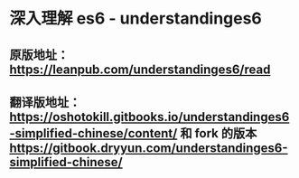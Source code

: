 <!--
 * @Author: hy
 * @Date: 2021-05-19 15:44:46
 * @LastEditTime: 2021-05-20 17:30:11
 * @LastEditors: Please set LastEditors
 * @Description: README
 * @FilePath: /Understanding_ES6/README.md
-->

# 深入理解 es6 - understandinges6

## 原版地址：https://leanpub.com/understandinges6/read

## 翻译版地址：https://oshotokill.gitbooks.io/understandinges6-simplified-chinese/content/ 和 fork 的版本 https://gitbook.dryyun.com/understandinges6-simplified-chinese/
